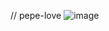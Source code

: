 // pepe-love
![image](https://user-images.githubusercontent.com/19560693/82056911-fc481800-9698-11ea-9c13-7f3c9ea5c3b3.png)
